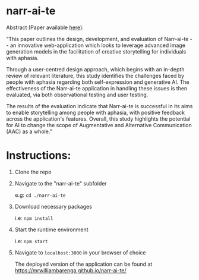# narr-ai-te

Abstract (Paper available [here](https://www.linkedin.com/in/william-barenga/overlay/1722536516515/single-media-viewer?type=DOCUMENT&profileId=ACoAADU3YdMBFg5jQdzIK_UOdHxxHcIKR-kk6oI&lipi=urn%3Ali%3Apage%3Ad_flagship3_profile_view_base%3B3c2kism%2FQzCWRdAd54yfaA%3D%3D)):

“This paper outlines the design, development, and evaluation of Narr-ai-te -- an innovative web-application which looks to leverage advanced image generation models in the facilitation of creative storytelling for individuals with aphasia. 

Through a user-centred design approach, which begins with an in-depth review of relevant literature, this study identifies the challenges faced by people with aphasia regarding both self-expression and generative AI. The effectiveness of the Narr-ai-te application in handling these issues is then evaluated, via both observational testing and user testing.

The results of the evaluation indicate that Narr-ai-te is successful in its aims to enable storytelling among people with aphasia, with positive feedback across the application's features. Overall, this study highlights the potential for AI to change the scope of Augmentative and Alternative Communication (AAC) as a whole.”

# Instructions:

1) Clone the repo

2) Navigate to the "narr-ai-te" subfolder

   e.g: `cd ./narr-ai-te`
   
3) Download necessary packages

   i.e: `npm install`
   
4) Start the runtime environment

   i.e: `npm start`
   
5) Navigate to `localhost:3000` in your browser of choice

   The deployed version of the application can be found at https://mrwilliambarenga.github.io/narr-ai-te/
